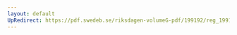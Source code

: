 ```yaml
---
layout: default
UpRedirect: https://pdf.swedeb.se/riksdagen-volumeG-pdf/199192/reg_199192/reg_199192_0064.pdf
---
```

